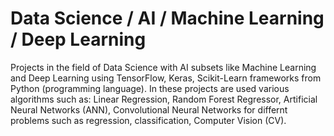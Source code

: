 # Data Science / AI / Machine Learning / Deep Learning
Projects in the field of Data Science with AI subsets like Machine Learning and Deep Learning using TensorFlow, Keras, Scikit-Learn frameworks from Python (programming language).
In these projects are used various algorithms such as: Linear Regression, Random Forest Regressor, Artificial Neural Networks (ANN), Convolutional Neural Networks for differnt problems such as regression, classification, Computer Vision (CV).
